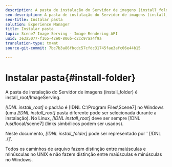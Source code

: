```yaml
---
description: A pasta de instalação do Servidor de imagens (install_folder) é install_root/ImageServing.
seo-description: A pasta de instalação do Servidor de imagens (install_folder) é install_root/ImageServing.
seo-title: Instalar pasta
solution: Experience Manager
title: Instalar pasta
topic: Scene7 Image Serving - Image Rendering API
uuid: 3e3a5077-f165-42e0-806b-c2cc97aa4f9a
translation-type: tm+mt
source-git-commit: 7bc7b3a86fbcdc57cfdc31745fae3afc06e44b15

---
```



# Instalar pasta{#install-folder}

A pasta de instalação do Servidor de imagens (install_folder) é install_root/ImageServing.

*[!DNL install_root]* o padrão é [!DNL C:\Program Files\Scene7] no Windows (uma *[!DNL install_root]* pasta diferente pode ser selecionada durante a instalação). No Linux, *[!DNL install_root]* deve ser sempre [!DNL /usr/local/scene7] (links simbólicos podem ser usados).

Neste documento, *[!DNL install_folder]* pode ser representado por &#39; [!DNL ./]&#39;.

Todos os caminhos de arquivo fazem distinção entre maiúsculas e minúsculas no UNIX e não fazem distinção entre maiúsculas e minúsculas no Windows.
